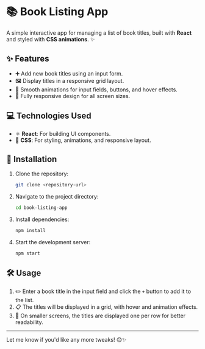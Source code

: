 # 📚 Book Listing App

A simple interactive app for managing a list of book titles, built with
**React** and styled with **CSS animations**. ✨

## ✨ Features

- ➕ Add new book titles using an input form.
- 🖼️ Display titles in a responsive grid layout.
- 🎨 Smooth animations for input fields, buttons, and hover effects.
- 📱 Fully responsive design for all screen sizes.

## 💻 Technologies Used

- ⚛️ **React**: For building UI components.
- 🎨 **CSS**: For styling, animations, and responsive layout.

## 🚀 Installation

1. Clone the repository:
   ```bash
   git clone <repository-url>
   ```
2. Navigate to the project directory:
   ```bash
   cd book-listing-app
   ```
3. Install dependencies:
   ```bash
   npm install
   ```
4. Start the development server:
   ```bash
   npm start
   ```

## 🛠️ Usage

1. ✏️ Enter a book title in the input field and click the `+` button to add it
   to the list.
2. 📋 The titles will be displayed in a grid, with hover and animation effects.
3. 📱 On smaller screens, the titles are displayed one per row for better
   readability.

---

Let me know if you'd like any more tweaks! 😊✨
